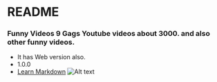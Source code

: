 # README #

### Funny Videos 9 Gags Youtube videos about 3000. and also other funny videos. ###

* It has Web version also.
* 1.0.0
* [Learn Markdown](https://bitbucket.org/tutorials/markdowndemo)
![Alt text](http://www.cinedonkey.com/android/video_app/funny/icon.png "Funny Videos")

